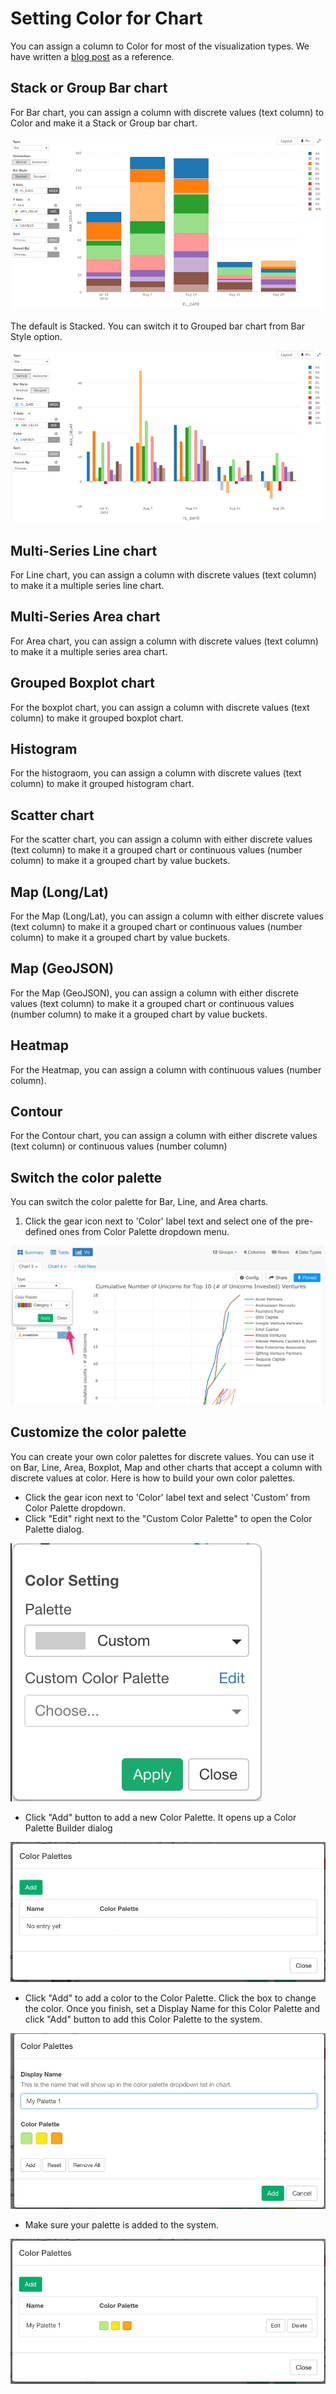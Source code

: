 # Setting Color for Chart

You can assign a column to Color for most of the visualization types. We have written a [blog post](https://blog.exploratory.io/how-to-customize-the-color-palette-and-the-order-in-legend-3d780b567a9b#.tnmbhs2rh) as a reference.

## Stack or Group Bar chart

For Bar chart, you can assign a column with discrete values (text column) to Color and make it a Stack or Group bar chart.


![](images/bar-stacked.png)


The default is Stacked. You can switch it to Grouped bar chart from Bar Style option.


![](images/bar-grouped.png)



## Multi-Series Line chart

For Line chart, you can assign a column with discrete values (text column) to make it a multiple series line chart.

## Multi-Series Area chart

For Area chart, you can assign a column with discrete values (text column) to make it a multiple series area chart.


## Grouped Boxplot chart 

For the boxplot chart, you can assign a column with discrete values (text column) to make it grouped boxplot chart.

## Histogram

For the histograom, you can assign a column with discrete values (text column) to make it grouped histogram chart.

## Scatter chart 

For the scatter chart, you can assign a column with either discrete values (text column) to make it a grouped chart or continuous values (number column) to make it a grouped chart by value buckets. 


## Map (Long/Lat) 

For the Map (Long/Lat), you can assign a column with either discrete values (text column) to make it a grouped chart or continuous values (number column) to make it a grouped chart by value buckets.

## Map (GeoJSON)

For the Map (GeoJSON), you can assign a column with either discrete values (text column) to make it a grouped chart  or continuous values (number column) to make it a grouped chart by value buckets. 

## Heatmap 

For the Heatmap, you can assign a column with continuous values (number column). 

## Contour

For the Contour chart, you can assign a column with either discrete values (text column) or continuous values (number column) 




## Switch the color palette

You can switch the color palette for Bar, Line, and Area charts.

1. Click the gear icon next to 'Color' label text and select one of the pre-defined ones from Color Palette dropdown menu.

![](images/color-1.png)


## Customize the color palette

You can create your own color palettes for discrete values. You can use it on Bar, Line, Area, Boxplot, Map and other charts that accept a column with discrete values at color. Here is how to build your own color palettes.

* Click the gear icon next to 'Color' label text and select 'Custom' from Color Palette dropdown.
* Click "Edit" right next to the "Custom Color Palette" to open the Color Palette dialog. 

![](images/build_palette1.png)


* Click "Add" button to add a new Color Palette. It opens up a Color Palette Builder dialog

![](images/build_palette2.png)

* Click "Add" to add a color to the Color Palette. Click the box to change the color. Once you finish, set a Display Name for this Color Palette and click "Add" button to add this Color Palette to the system.

![](images/build_palette3.png)

* Make sure your palette is added to the system. 

![](images/build_palette4.png)
